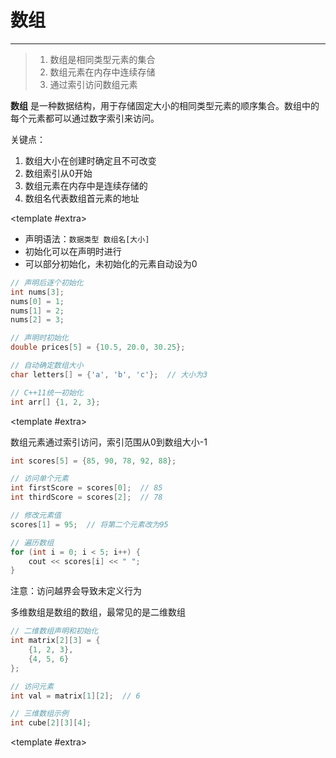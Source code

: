 # 数组

---

<CCollapseGroup>

<CCollapse title="什么是数组？">

> 1. 数组是相同类型元素的集合
> 2. 数组元素在内存中连续存储
> 3. 通过索引访问数组元素

**数组** 是一种数据结构，用于存储固定大小的相同类型元素的顺序集合。数组中的每个元素都可以通过数字索引来访问。

关键点：
1. 数组大小在创建时确定且不可改变
2. 数组索引从0开始
3. 数组元素在内存中是连续存储的
4. 数组名代表数组首元素的地址

<template #extra>
    <CBadge text="基础概念" variant="outline" color="#ff4d4f" />
</template>
</CCollapse>

<CCollapse title="如何声明和初始化数组？">

- 声明语法：`数据类型 数组名[大小]`
- 初始化可以在声明时进行
- 可以部分初始化，未初始化的元素自动设为0

```cpp
// 声明后逐个初始化
int nums[3];
nums[0] = 1;
nums[1] = 2;
nums[2] = 3;

// 声明时初始化
double prices[5] = {10.5, 20.0, 30.25};

// 自动确定数组大小
char letters[] = {'a', 'b', 'c'};  // 大小为3

// C++11统一初始化
int arr[] {1, 2, 3};
```

<template #extra>
    <CBadge text="重点" variant="outline" color="#ff4d4f" />
</template>
</CCollapse>

<CCollapse title="如何访问数组元素？">

数组元素通过索引访问，索引范围从0到数组大小-1

```cpp
int scores[5] = {85, 90, 78, 92, 88};

// 访问单个元素
int firstScore = scores[0];  // 85
int thirdScore = scores[2];  // 78

// 修改元素值
scores[1] = 95;  // 将第二个元素改为95

// 遍历数组
for (int i = 0; i < 5; i++) {
    cout << scores[i] << " ";
}
```

注意：访问越界会导致未定义行为

</CCollapse>

<CCollapse title="什么是多维数组？">

多维数组是数组的数组，最常见的是二维数组

```cpp
// 二维数组声明和初始化
int matrix[2][3] = {
    {1, 2, 3},
    {4, 5, 6}
};

// 访问元素
int val = matrix[1][2];  // 6

// 三维数组示例
int cube[2][3][4];
```

<template #extra>
    <CBadge text="进阶" variant="outline" color="#52c41aff" />
</template>
</CCollapse>

</CCollapseGroup>